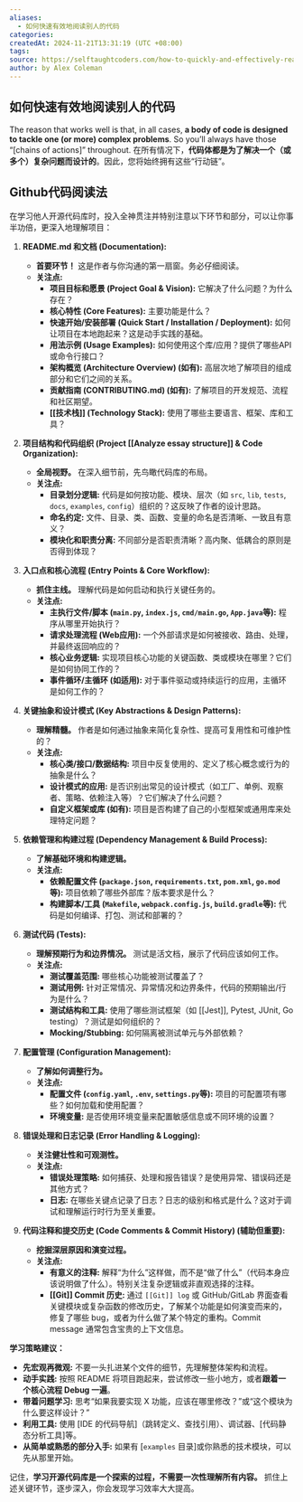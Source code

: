 ```yaml
---
aliases:
  - 如何快速有效地阅读别人的代码
categories: 
createdAt: 2024-11-21T13:31:19 (UTC +08:00)
tags: 
source: https://selftaughtcoders.com/how-to-quickly-and-effectively-read-other-peoples-code/
author: by Alex Coleman
---
```

## 如何快速有效地阅读别人的代码

The reason that works well is that, in all cases, **a body of code is designed to tackle one (or more) complex problems**. So you’ll always have those “[chains of actions]” throughout.
在所有情况下，**代码体都是为了解决一个（或多个）复杂问题而设计的**。因此，您将始终拥有这些“行动链”。
<!--SR:!2025-03-20,3,250!2000-01-01,1,250-->


## Github代码阅读法
在学习他人开源代码库时，投入全神贯注并特别注意以下环节和部分，可以让你事半功倍，更深入地理解项目：

1.  **README.md 和文档 (Documentation):**
    *   **首要环节！** 这是作者与你沟通的第一扇窗。务必仔细阅读。
    *   **关注点:**
        *   **项目目标和愿景 (Project Goal & Vision):** 它解决了什么问题？为什么存在？
        *   **核心特性 (Core Features):** 主要功能是什么？
        *   **快速开始/安装部署 (Quick Start / Installation / Deployment):** 如何让项目在本地跑起来？这是动手实践的基础。
        *   **用法示例 (Usage Examples):** 如何使用这个库/应用？提供了哪些API或命令行接口？
        *   **架构概览 (Architecture Overview) (如有):** 高层次地了解项目的组成部分和它们之间的关系。
        *   **贡献指南 (CONTRIBUTING.md) (如有):** 了解项目的开发规范、流程和社区期望。
        *   **[[技术栈]] (Technology Stack):** 使用了哪些主要语言、框架、库和工具？

2.  **项目结构和代码组织 (Project [[Analyze essay structure]] & Code Organization):**
    *   **全局视野。** 在深入细节前，先鸟瞰代码库的布局。
    *   **关注点:**
        *   **目录划分逻辑:** 代码是如何按功能、模块、层次（如 `src`, `lib`, `tests`, `docs`, `examples`, `config`）组织的？这反映了作者的设计思路。
        *   **命名约定:** 文件、目录、类、函数、变量的命名是否清晰、一致且有意义？
        *   **模块化和职责分离:** 不同部分是否职责清晰？高内聚、低耦合的原则是否得到体现？

3.  **入口点和核心流程 (Entry Points & Core Workflow):**
    *   **抓住主线。** 理解代码是如何启动和执行关键任务的。
    *   **关注点:**
        *   **主执行文件/脚本 (`main.py`, `index.js`, `cmd/main.go`, `App.java`等):** 程序从哪里开始执行？
        *   **请求处理流程 (Web应用):** 一个外部请求是如何被接收、路由、处理，并最终返回响应的？
        *   **核心业务逻辑:** 实现项目核心功能的关键函数、类或模块在哪里？它们是如何协同工作的？
        *   **事件循环/主循环 (如适用):** 对于事件驱动或持续运行的应用，主循环是如何工作的？

4.  **关键抽象和设计模式 (Key Abstractions & Design Patterns):**
    *   **理解精髓。** 作者是如何通过抽象来简化复杂性、提高可复用性和可维护性的？
    *   **关注点:**
        *   **核心类/接口/数据结构:** 项目中反复使用的、定义了核心概念或行为的抽象是什么？
        *   **设计模式的应用:** 是否识别出常见的设计模式（如工厂、单例、观察者、策略、依赖注入等）？它们解决了什么问题？
        *   **自定义框架或库 (如有):** 项目是否构建了自己的小型框架或通用库来处理特定问题？

5.  **依赖管理和构建过程 (Dependency Management & Build Process):**
    *   **了解基础环境和构建逻辑。**
    *   **关注点:**
        *   **依赖配置文件 (`package.json`, `requirements.txt`, `pom.xml`, `go.mod`等):** 项目依赖了哪些外部库？版本要求是什么？
        *   **构建脚本/工具 (`Makefile`, `webpack.config.js`, `build.gradle`等):** 代码是如何编译、打包、测试和部署的？

6.  **测试代码 (Tests):**
    *   **理解预期行为和边界情况。** 测试是活文档，展示了代码应该如何工作。
    *   **关注点:**
        *   **测试覆盖范围:** 哪些核心功能被测试覆盖了？
        *   **测试用例:** 针对正常情况、异常情况和边界条件，代码的预期输出/行为是什么？
        *   **测试结构和工具:** 使用了哪些测试框架（如 [[Jest]], Pytest, JUnit, Go testing）？测试是如何组织的？
        *   **Mocking/Stubbing:** 如何隔离被测试单元与外部依赖？

7.  **配置管理 (Configuration Management):**
    *   **了解如何调整行为。**
    *   **关注点:**
        *   **配置文件 (`config.yaml`, `.env`, `settings.py`等):** 项目的可配置项有哪些？如何加载和使用配置？
        *   **环境变量:** 是否使用环境变量来配置敏感信息或不同环境的设置？

8.  **错误处理和日志记录 (Error Handling & Logging):**
    *   **关注健壮性和可观测性。**
    *   **关注点:**
        *   **错误处理策略:** 如何捕获、处理和报告错误？是使用异常、错误码还是其他方式？
        *   **日志:** 在哪些关键点记录了日志？日志的级别和格式是什么？这对于调试和理解运行时行为至关重要。

9.  **代码注释和提交历史 (Code Comments & Commit History) (辅助但重要):**
    *   **挖掘深层原因和演变过程。**
    *   **关注点:**
        *   **有意义的注释:** 解释“为什么”这样做，而不是“做了什么”（代码本身应该说明做了什么）。特别关注复杂逻辑或非直观选择的注释。
        *   **[[Git]] Commit 历史:** 通过 `[[Git]] log` 或 GitHub/GitLab 界面查看关键模块或复杂函数的修改历史，了解某个功能是如何演变而来的，修复了哪些 bug，或者为什么做了某个特定的重构。Commit message 通常包含宝贵的上下文信息。

**学习策略建议：**

*   **先宏观再微观:** 不要一头扎进某个文件的细节，先理解整体架构和流程。
*   **动手实践:** 按照 README 将项目跑起来，尝试修改一些小地方，或者**跟着一个核心流程 Debug 一遍**。
*   **带着问题学习:** 思考“如果我要实现 X 功能，应该在哪里修改？”或“这个模块为什么要这样设计？”
*   **利用工具:** 使用 [IDE 的代码导航]（跳转定义、查找引用）、调试器、[代码静态分析工具]等。
*   **从简单或熟悉的部分入手:** 如果有 [`examples` 目录]或你熟悉的技术模块，可以先从那里开始。

记住，**学习开源代码库是一个探索的过程，不需要一次性理解所有内容。** 抓住上述关键环节，逐步深入，你会发现学习效率大大提高。